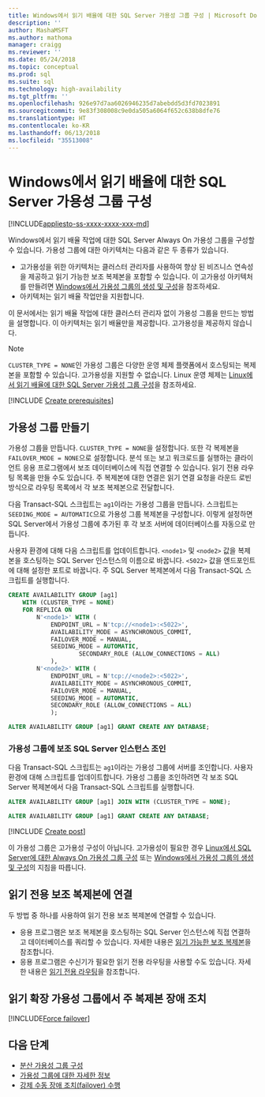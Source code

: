 ```yaml
---
title: Windows에서 읽기 배율에 대한 SQL Server 가용성 그룹 구성 | Microsoft Docs
description: ''
author: MashaMSFT
ms.author: mathoma
manager: craigg
ms.reviewer: ''
ms.date: 05/24/2018
ms.topic: conceptual
ms.prod: sql
ms.suite: sql
ms.technology: high-availability
ms.tgt_pltfrm: ''
ms.openlocfilehash: 926e97d7aa6026946235d7abebdd5d3fd7023891
ms.sourcegitcommit: 9e83f308008c9e0da505a6064f652c638b8dfe76
ms.translationtype: HT
ms.contentlocale: ko-KR
ms.lasthandoff: 06/13/2018
ms.locfileid: "35513008"
---
```

# <a name="configure-a-sql-server-availability-group-for-read-scale-on-windows"></a>Windows에서 읽기 배율에 대한 SQL Server 가용성 그룹 구성

[!INCLUDE[appliesto-ss-xxxx-xxxx-xxx-md](../../../includes/appliesto-ss-xxxx-xxxx-xxx-md.md)]

Windows에서 읽기 배율 작업에 대한 SQL Server Always On 가용성 그룹을 구성할 수 있습니다. 가용성 그룹에 대한 아키텍처는 다음과 같은 두 종류가 있습니다.
* 고가용성을 위한 아키텍처는 클러스터 관리자를 사용하여 향상 된 비즈니스 연속성을 제공하고 읽기 가능한 보조 복제본을 포함할 수 있습니다. 이 고가용성 아키텍처를 만들려면 [Windows에서 가용성 그룹의 생성 및 구성](creation-and-configuration-of-availability-groups-sql-server.md)을 참조하세요. 
* 아키텍처는 읽기 배율 작업만을 지원합니다. 

이 문서에서는 읽기 배율 작업에 대한 클러스터 관리자 없이 가용성 그룹을 만드는 방법을 설명합니다. 이 아키텍처는 읽기 배율만을 제공합니다. 고가용성을 제공하지 않습니다.

>[!NOTE]
>`CLUSTER_TYPE = NONE`인 가용성 그룹은 다양한 운영 체제 플랫폼에서 호스팅되는 복제본을 포함할 수 있습니다. 고가용성을 지원할 수 없습니다. Linux 운영 체제는 [Linux에서 읽기 배율에 대한 SQL Server 가용성 그룹 구성](../../../linux/sql-server-linux-availability-group-configure-rs.md)을 참조하세요.

[!INCLUDE [Create prerequisites](../../../includes/ss-availability-group-rs-prereq.md)]

## <a name="create-an-availability-group"></a>가용성 그룹 만들기

가용성 그룹을 만듭니다. `CLUSTER_TYPE = NONE`을 설정합니다. 또한 각 복제본을 `FAILOVER_MODE = NONE`으로 설정합니다. 분석 또는 보고 워크로드를 실행하는 클라이언트 응용 프로그램에서 보조 데이터베이스에 직접 연결할 수 있습니다. 읽기 전용 라우팅 목록을 만들 수도 있습니다. 주 복제본에 대한 연결은 읽기 연결 요청을 라운드 로빈 방식으로 라우팅 목록에서 각 보조 복제본으로 전달합니다.

다음 Transact-SQL 스크립트는 `ag1`이라는 가용성 그룹을 만듭니다. 스크립트는 `SEEDING_MODE = AUTOMATIC`으로 가용성 그룹 복제본을 구성합니다. 이렇게 설정하면 SQL Server에서 가용성 그룹에 추가된 후 각 보조 서버에 데이터베이스를 자동으로 만듭니다. 

사용자 환경에 대해 다음 스크립트를 업데이트합니다. `<node1>` 및 `<node2>` 값을 복제본을 호스팅하는 SQL Server 인스턴스의 이름으로 바꿉니다. `<5022>` 값을 엔드포인트에 대해 설정한 포트로 바꿉니다. 주 SQL Server 복제본에서 다음 Transact-SQL 스크립트를 실행합니다.

```sql
CREATE AVAILABILITY GROUP [ag1]
    WITH (CLUSTER_TYPE = NONE)
    FOR REPLICA ON
        N'<node1>' WITH (
            ENDPOINT_URL = N'tcp://<node1>:<5022>',
            AVAILABILITY_MODE = ASYNCHRONOUS_COMMIT,
            FAILOVER_MODE = MANUAL,
            SEEDING_MODE = AUTOMATIC,
                    SECONDARY_ROLE (ALLOW_CONNECTIONS = ALL)
            ),
        N'<node2>' WITH (
            ENDPOINT_URL = N'tcp://<node2>:<5022>',
            AVAILABILITY_MODE = ASYNCHRONOUS_COMMIT,
            FAILOVER_MODE = MANUAL,
            SEEDING_MODE = AUTOMATIC,
            SECONDARY_ROLE (ALLOW_CONNECTIONS = ALL)
            );

ALTER AVAILABILITY GROUP [ag1] GRANT CREATE ANY DATABASE;
```

### <a name="join-secondary-sql-server-instances-to-the-availability-group"></a>가용성 그룹에 보조 SQL Server 인스턴스 조인

다음 Transact-SQL 스크립트는 `ag1`이라는 가용성 그룹에 서버를 조인합니다. 사용자 환경에 대해 스크립트를 업데이트합니다. 가용성 그룹을 조인하려면 각 보조 SQL Server 복제본에서 다음 Transact-SQL 스크립트를 실행합니다.

```sql
ALTER AVAILABILITY GROUP [ag1] JOIN WITH (CLUSTER_TYPE = NONE);

ALTER AVAILABILITY GROUP [ag1] GRANT CREATE ANY DATABASE;
```

[!INCLUDE [Create post](../../../includes/ss-availability-group-rs-postactivity.md)]

이 가용성 그룹은 고가용성 구성이 아닙니다. 고가용성이 필요한 경우 [Linux에서 SQL Server에 대한 Always On 가용성 그룹 구성](../../../linux/sql-server-linux-availability-group-configure-ha.md) 또는 [Windows에서 가용성 그룹의 생성 및 구성](creation-and-configuration-of-availability-groups-sql-server.md)의 지침을 따릅니다.

## <a name="connect-to-read-only-secondary-replicas"></a>읽기 전용 보조 복제본에 연결

두 방법 중 하나를 사용하여 읽기 전용 보조 복제본에 연결할 수 있습니다.
* 응용 프로그램은 보조 복제본을 호스팅하는 SQL Server 인스턴스에 직접 연결하고 데이터베이스를 쿼리할 수 있습니다. 자세한 내용은 [읽기 가능한 보조 복제본](active-secondaries-readable-secondary-replicas-always-on-availability-groups.md)을 참조합니다.
* 응용 프로그램은 수신기가 필요한 읽기 전용 라우팅을 사용할 수도 있습니다. 자세한 내용은 [읽기 전용 라우팅](listeners-client-connectivity-application-failover.md#ConnectToSecondary)을 참조합니다.

## <a name="fail-over-the-primary-replica-on-a-read-scale-availability-group"></a>읽기 확장 가용성 그룹에서 주 복제본 장애 조치

[!INCLUDE[Force failover](../../../includes/ss-force-failover-read-scale-out.md)]

## <a name="next-steps"></a>다음 단계

* [분산 가용성 그룹 구성](distributed-availability-groups-always-on-availability-groups.md)
* [가용성 그룹에 대한 자세한 정보](overview-of-always-on-availability-groups-sql-server.md)
* [강제 수동 장애 조치(failover) 수행](perform-a-forced-manual-failover-of-an-availability-group-sql-server.md)
